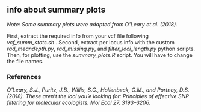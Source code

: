## info about summary plots

_Note: Some summary plots were adapted from O'Leary et al. (2018)._

First, extract the required info from your vcf file following _vcf_summ_stats.sh_ .
Second, extract per locus info with the custom _rad_meandepth.py_, _rad_missing.py_, and _filter_loci_length.py_ python scripts.
Then, for plotting, use the _summary_plots.R_ script.  You will have to change the file names.


### References
_O’Leary, S.J., Puritz, J.B., Willis, S.C., Hollenbeck, C.M., and Portnoy, D.S. (2018). These aren’t the loci you’e looking for: Principles of effective SNP filtering for molecular ecologists. Mol Ecol 27, 3193–3206._
